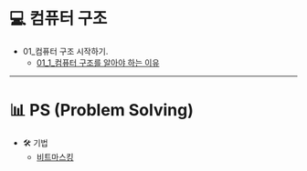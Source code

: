# 💻 컴퓨터 구조

* 01_컴퓨터 구조 시작하기.
  * [01_1_컴퓨터 구조를 알아야 하는 이유](컴퓨터구조/01-1_컴퓨터구조를_알아야하는_이유.md)

---

# 📊 PS (Problem Solving)

* 🛠 기법
  * [비트마스킹](PS/기법/비트마스킹.md)










